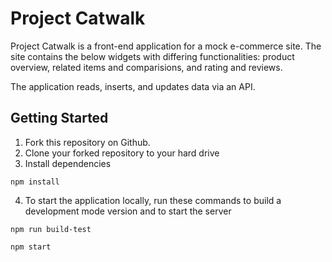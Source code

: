 # Project Catwalk
Project Catwalk is a front-end application for a mock e-commerce site. The site contains the below widgets with differing functionalities: product overview, related items and comparisions, and rating and reviews.  

The application reads, inserts, and updates data via an API. 

## Getting Started 
1. Fork this repository on Github. 
2. Clone your forked repository to your hard drive
3. Install dependencies 
```
npm install
```
4. To start the application locally, run these commands to build a development mode version and to start the server
```
npm run build-test
```
```
npm start
```
